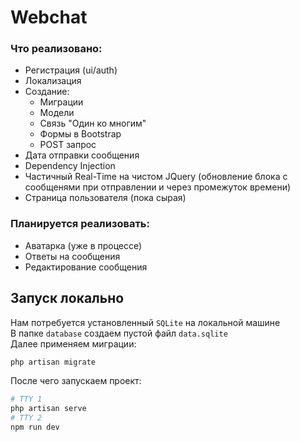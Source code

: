 # Webchat

### Что реализовано:

- Регистрация (ui/auth)
- Локализация
- Создание:
    - Миграции
    - Модели
    - Связь "Один ко многим"
    - Формы в Bootstrap
    - POST запрос
- Дата отправки сообщения
- Dependency Injection
- Частичный Real-Time на чистом JQuery (обновление блока с сообщенями при отправлении и через промежуток времени)
- Страница пользователя (пока сырая)

### Планируется реализовать:

- Аватарка (уже в процессе)
- Ответы на сообщения
- Редактирование сообщения

## Запуск локально
Нам потребуется установленный ```SQLite``` на локальной машине\
В папке ```database``` создаем пустой файл ```data.sqlite```\
Далее применяем миграции:
```bash
php artisan migrate
```
После чего запускаем проект:
```bash
# TTY 1
php artisan serve
# TTY 2
npm run dev
```
